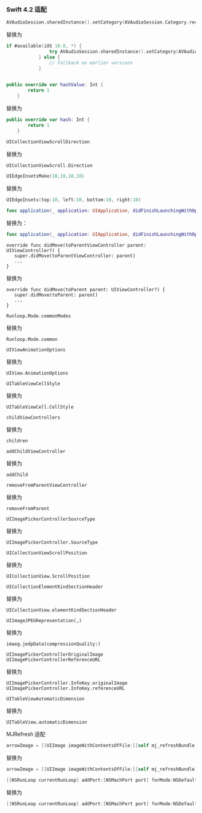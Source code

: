 ### Swift 4.2 适配





```swift
AVAudioSession.sharedInstance().setCategory(AVAudioSession.Category.record)
```

替换为

```swift
if #available(iOS 10.0, *) {
                try AVAudioSession.sharedInstance().setCategory(AVAudioSession.Category.playback, mode: AVAudioSession.Mode.default, options: [.allowAirPlay, .allowBluetooth])
            } else {
                // Fallback on earlier versions
            }
```





```swift
 
public override var hashValue: Int {
        return 1
    }
```

替换为

```swift
public override var hash: Int {
        return 1
    }
```





```swift
UICollectionViewScrollDirection
```

替换为

```swift
UICollectionViewScroll.Direction
```





```swift
UIEdgeInsetsMake(10,10,10,10)
```

替换为

```swift
UIEdgeInsets(top:10, left:10, bottom:10, right:10)
```





```swift
func application(_ application: UIApplication, didFinishLaunchingWithOptions launchOptions: [UIApplicationLaunchOptionsKey: Any]?) -> Bool
```



替换为：

```swift
func application(_ application: UIApplication, didFinishLaunchingWithOptions launchOptions: [UIApplication.LaunchOptionsKey: Any]?) -> Bool
```





```
override func didMove(toParentViewController parent: UIViewController?) {
   super.didMove(toParentViewController: parent) 
   ...
}
```

替换为

```
override func didMove(toParent parent: UIViewController?) {
   super.didMove(toParent: parent) 
   ...
}
```





```
Runloop.Mode.commonModes
```

替换为

```
Runloop.Mode.common
```





```
UIViewAnimationOptions
```

替换为

```
UIView.AnimationOptions
```





```
UITableViewCellStyle
```



替换为

```
UITableViewCell.CellStyle
```



```
childViewControllers
```

替换为

```
children
```



```
addChildViewController
```

替换为

```
addChild
```



```
removeFromParentViewController
```

替换为

```
removeFromParent
```





```
UIImagePickerControllerSourceType
```

替换为

```
UIImagePickerController.SourceType
```





```
UICollectionViewScrollPosition
```

替换为

```
UICollectionView.ScrollPosition
```





```
UICollectionElementKindSectionHeader
```

替换为

````
UICollectionView.elementKindSectionHeader
````





```
UIImageJPEGRepresentation(,)
```

替换为

```
imaeg.jedpData(compressionQuality:)
```



```
UIImagePickerControllerOriginalImage
UIImagePickerControllerReferenceURL
```

替换为

```
UIImagePickerController.InfoKey.originalImage
UIImagePickerController.InfoKey.referenceURL
```





```
UITableViewAutomaticDimension
```

替换为

```
UITableView.automaticDimension
```





MJRefresh 适配

```objective-c
arrowImage = [[UIImage imageWithContentsOfFile:[[self mj_refreshBundle] pathForResource:@"arrow@2x" ofType:@"png"]] imageWithRenderingMode:AlwaysTemplate];
```

替换为

```objective-c
arrowImage = [[UIImage imageWithContentsOfFile:[[self mj_refreshBundle] pathForResource:@"arrow@2x" ofType:@"png"]] imageWithRenderingMode:UIImageRenderingModeAlwaysTemplate];
```





```objective-c
[[NSRunLoop currentRunLoop] addPort:[NSMachPort port] forMode:NSDefault]
```

替换为

```objective-c
[[NSRunLoop currentRunLoop] addPort:[NSMachPort port] forMode:NSDefaultRunLoopMode]
```

